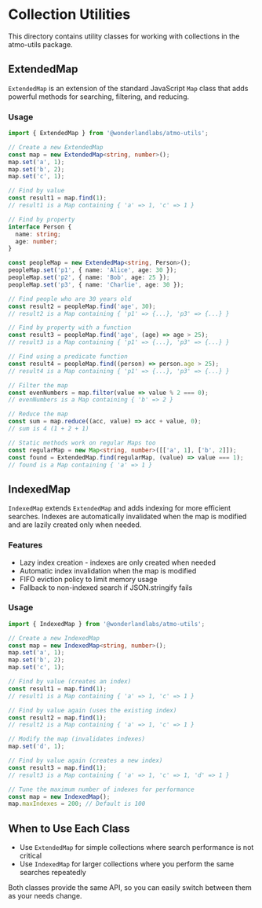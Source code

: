 # Collection Utilities

This directory contains utility classes for working with collections in the atmo-utils package.

## ExtendedMap

`ExtendedMap` is an extension of the standard JavaScript `Map` class that adds powerful methods for searching, filtering, and reducing.

### Usage

```typescript
import { ExtendedMap } from '@wonderlandlabs/atmo-utils';

// Create a new ExtendedMap
const map = new ExtendedMap<string, number>();
map.set('a', 1);
map.set('b', 2);
map.set('c', 1);

// Find by value
const result1 = map.find(1);
// result1 is a Map containing { 'a' => 1, 'c' => 1 }

// Find by property
interface Person {
  name: string;
  age: number;
}

const peopleMap = new ExtendedMap<string, Person>();
peopleMap.set('p1', { name: 'Alice', age: 30 });
peopleMap.set('p2', { name: 'Bob', age: 25 });
peopleMap.set('p3', { name: 'Charlie', age: 30 });

// Find people who are 30 years old
const result2 = peopleMap.find('age', 30);
// result2 is a Map containing { 'p1' => {...}, 'p3' => {...} }

// Find by property with a function
const result3 = peopleMap.find('age', (age) => age > 25);
// result3 is a Map containing { 'p1' => {...}, 'p3' => {...} }

// Find using a predicate function
const result4 = peopleMap.find((person) => person.age > 25);
// result4 is a Map containing { 'p1' => {...}, 'p3' => {...} }

// Filter the map
const evenNumbers = map.filter(value => value % 2 === 0);
// evenNumbers is a Map containing { 'b' => 2 }

// Reduce the map
const sum = map.reduce((acc, value) => acc + value, 0);
// sum is 4 (1 + 2 + 1)

// Static methods work on regular Maps too
const regularMap = new Map<string, number>([['a', 1], ['b', 2]]);
const found = ExtendedMap.find(regularMap, (value) => value === 1);
// found is a Map containing { 'a' => 1 }
```

## IndexedMap

`IndexedMap` extends `ExtendedMap` and adds indexing for more efficient searches. Indexes are automatically invalidated when the map is modified and are lazily created only when needed.

### Features

- Lazy index creation - indexes are only created when needed
- Automatic index invalidation when the map is modified
- FIFO eviction policy to limit memory usage
- Fallback to non-indexed search if JSON.stringify fails

### Usage

```typescript
import { IndexedMap } from '@wonderlandlabs/atmo-utils';

// Create a new IndexedMap
const map = new IndexedMap<string, number>();
map.set('a', 1);
map.set('b', 2);
map.set('c', 1);

// Find by value (creates an index)
const result1 = map.find(1);
// result1 is a Map containing { 'a' => 1, 'c' => 1 }

// Find by value again (uses the existing index)
const result2 = map.find(1);
// result2 is a Map containing { 'a' => 1, 'c' => 1 }

// Modify the map (invalidates indexes)
map.set('d', 1);

// Find by value again (creates a new index)
const result3 = map.find(1);
// result3 is a Map containing { 'a' => 1, 'c' => 1, 'd' => 1 }

// Tune the maximum number of indexes for performance
const map = new IndexedMap();
map.maxIndexes = 200; // Default is 100
```

## When to Use Each Class

- Use `ExtendedMap` for simple collections where search performance is not critical
- Use `IndexedMap` for larger collections where you perform the same searches repeatedly

Both classes provide the same API, so you can easily switch between them as your needs change.
